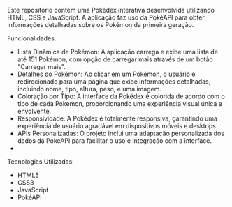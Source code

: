 Este repositório contém uma Pokédex interativa desenvolvida utilizando HTML, CSS e JavaScript. A aplicação faz uso da PokéAPI para obter informações detalhadas sobre os Pokémon da primeira geração.

Funcionalidades:

- Lista Dinâmica de Pokémon: A aplicação carrega e exibe uma lista de até 151 Pokémon, com opção de carregar mais através de um botão "Carregar mais".
- Detalhes do Pokémon: Ao clicar em um Pokémon, o usuário é redirecionado para uma página que exibe informações detalhadas, incluindo nome, tipo, altura, peso, e uma imagem.
- Coloração por Tipo: A interface da Pokédex é colorida de acordo com o tipo de cada Pokémon, proporcionando uma experiência visual única e envolvente.
- Responsividade: A Pokédex é totalmente responsiva, garantindo uma experiência de usuário agradável em dispositivos móveis e desktops.
- APIs Personalizadas: O projeto inclui uma adaptação personalizada dos dados da PokéAPI para facilitar o uso e integração com a interface.
- 
Tecnologias Utilizadas:

- HTML5
- CSS3
- JavaScript
- PokéAPI
